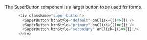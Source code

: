 The SuperButton component is a larger button to be used for forms.

```js
      <div className="super-button">
        <SuperButton btnStyle="default" onClick={()=>{}} />
        <SuperButton btnStyle="primary" onClick={()=>{}} />
        <SuperButton btnStyle="secondary" onClick={()=>{}} />
      </div>
```